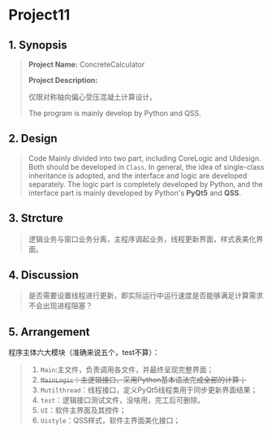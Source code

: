 # Project11
## 1. Synopsis
> **Project Name:** 	ConcreteCalculator
>
> **Project Description:**
>
> 仅限对称轴向偏心受压混凝土计算设计。
> 	
>
> The program is mainly develop by Python and QSS.

## 2. Design

> Code Mainly divided into two part, including CoreLogic and UIdesign. Both should be developed in `Class`.  In general, the idea of single-class inheritance is adopted, and the interface and logic are developed separately. The logic part is completely developed by Python, and the interface part is mainly developed by Python's **PyQt5** and **QSS**. 

## 3. Strcture

> 逻辑业务与窗口业务分离，主程序调起业务，线程更新界面，样式表美化界面。
>

## 4. Discussion

> 是否需要设置线程进行更新，即实际运行中运行速度是否能够满足计算需求不会出现进程阻塞？



## 5. Arrangement

程序主体六大模块（准确来说五个，test不算）：

> 1. `Main`:主文件，负责调用各文件，并最终呈现完整界面；
> 2. ~~`MainLogic`：主逻辑接口，采用Python基本语法完成全部的计算；~~
> 3. `Mutilthread`：线程接口，定义PyQt5线程类用于同步更新界面结果；
> 4. `test`：逻辑接口测试文件，没啥用，完工后可删除。
> 5. `UI`：软件主界面及其控件；
> 6. `Uistyle`：QSS样式，软件主界面美化接口；

